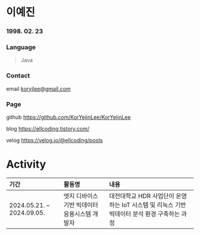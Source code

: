 
# 이예진
### 1998. 02. 23

### Language
> Java
### Contact
email koryjlee@gmail.com 
### Page
github https://github.com/KorYejinLee/KorYejinLee

blog https://ellcoding.tistory.com/

velog https://velog.io/@ellcoding/posts

# Activity
| 기간 | 활동명 | 내용 |
|:----|:---------|:--------|
| 2024.05.21. – 2024.09.05. | 엣지 디바이스 기반 빅데이터 응용시스템 개발자 | 대전대학교 HDR 사업단이 운영하는 IoT 시스템 및 리눅스 기반 빅데이터 분석 환경 구축하는 과정


